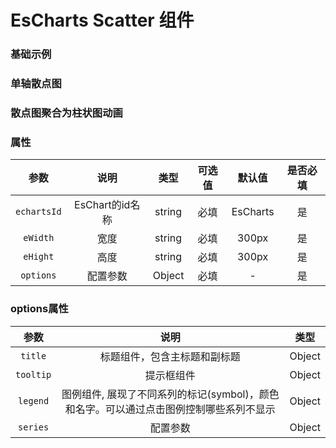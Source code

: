 <!-- 加载 demo 组件 start -->
<script setup>
import demo from './demo.vue'
import demo2 from './demo2.vue'
import demo3 from './demo3.vue'
</script>
<!-- 加载 demo 组件 end -->

<!-- 正文开始 -->

# EsCharts Scatter 组件

### 基础示例
<Preview comp-name="EsChartsScatter" demo-name="demo">
  <demo />
</Preview>

### 单轴散点图
<Preview comp-name="EsChartsScatter" demo-name="demo2">
  <demo2 />
</Preview>

### 散点图聚合为柱状图动画
<Preview comp-name="EsChartsScatter" demo-name="demo3">
  <demo3 />
</Preview>

### 属性
参数 | 说明 | 类型 | 可选值 | 默认值 | 是否必填
:-: | :-: | :-: | :-: | :-: | :-:
`echartsId` | EsChart的id名称 | string | 必填 | EsCharts | 是
`eWidth` | 宽度 | string | 必填 | 300px | 是
`eHight` | 高度 | string | 必填 | 300px | 是
`options` | 配置参数 | Object | 必填 | - | 是
### options属性
参数 | 说明 | 类型 
:-: | :-: | :-:
`title` | 标题组件，包含主标题和副标题 | Object
`tooltip` | 提示框组件 | Object
`legend` | 图例组件, 展现了不同系列的标记(symbol)，颜色和名字。可以通过点击图例控制哪些系列不显示 | Object
`series` | 配置参数 | Object
